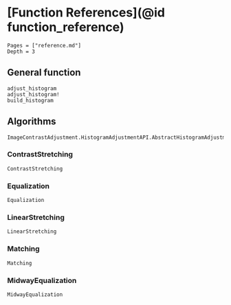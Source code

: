 # [Function References](@id function_reference)

```@contents
Pages = ["reference.md"]
Depth = 3
```

## General function

```@docs
adjust_histogram
adjust_histogram!
build_histogram
```

## Algorithms

```@docs
ImageContrastAdjustment.HistogramAdjustmentAPI.AbstractHistogramAdjustmentAlgorithm
```

### ContrastStretching
```@docs
ContrastStretching
```

### Equalization
```@docs
Equalization
```

### LinearStretching
```@docs
LinearStretching
```

### Matching
```@docs
Matching
```

### MidwayEqualization
```@docs
MidwayEqualization
```
